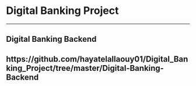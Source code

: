 #     Digital Banking  Project
---------------------------------------
<h2>Digital Banking Backend<h2/>
 https://github.com/hayatelallaouy01/Digital_Banking_Project/tree/master/Digital-Banking-Backend
                
